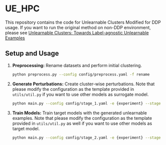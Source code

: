 # UE_HPC

This repository contains the code for Unlearnable Clusters Modified for DDP usage. If you want to run the original method on non-DDP environment, please see [Unlearnable Clusters: Towards Label-agnostic Unlearnable Examples](https://github.com/jiamingzhang94/Unlearnable-Clusters) 

## Setup and Usage

1. **Preprocessing:** Rename datasets and perform initial clustering.
   ```bash
   python preprocess.py --config config/preprocess.yaml -f rename
   ```

2. **Generate Perturbations:** Create cluster-wise perturbations. Note that please modify the configuration as the template provided in `utils/util.py` if you want to use other models as surrogate model.
   ```bash
   python main.py --config config/stage_1.yaml -e {experiment} --stage 1
   ```
3. **Train Models:** Train target models with the generated unlearnable examples. Note that please modify the configuration as the template provided in `utils/util.py` as well if you want to use other models as target model.
   ```bash
   python main.py --config config/stage_2.yaml -e {experiment} --stage 2
   ```
